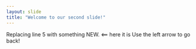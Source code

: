 ```yaml
---
layout: slide
title: "Welcome to our second slide!"
---
```

Replacing line 5 with something NEW. <== here it is
Use the left arrow to go back!

